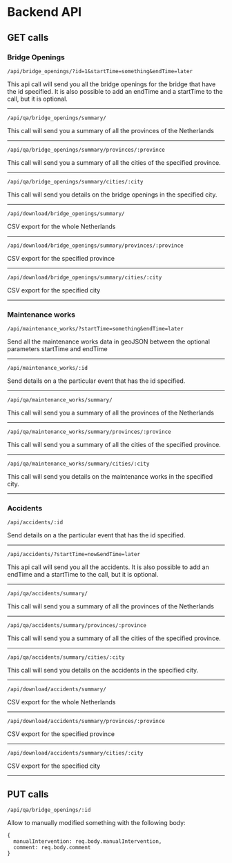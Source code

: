 # Backend API

## GET calls

### Bridge Openings

```
/api/bridge_openings/?id=1&startTime=something&endTime=later
```
This api call will send you all the bridge openings for the bridge that have the id specified. It is also possible to add an endTime and a startTime to the call, but it is optional.
___

```
/api/qa/bridge_openings/summary/
```
This call will send you a summary of all the provinces of the Netherlands
___
```
/api/qa/bridge_openings/summary/provinces/:province
```
This call will send you a summary of all the cities of the specified province.
___
```
/api/qa/bridge_openings/summary/cities/:city
```
This call will send you details on the bridge openings in the specified city.
___
```
/api/download/bridge_openings/summary/
```
CSV export for the whole Netherlands
___
```
/api/download/bridge_openings/summary/provinces/:province
```
CSV export for the specified province
___
```
/api/download/bridge_openings/summary/cities/:city
```
CSV export for the specified city
___

### Maintenance works

```
/api/maintenance_works/?startTime=something&endTime=later
```
Send all the maintenance works data in geoJSON between the optional parameters startTime and endTime
___
```
/api/maintenance_works/:id
```
Send details on a the particular event that has the id specified.
___
```
/api/qa/maintenance_works/summary/
```
This call will send you a summary of all the provinces of the Netherlands
___
```
/api/qa/maintenance_works/summary/provinces/:province
```
This call will send you a summary of all the cities of the specified province.
___
```
/api/qa/maintenance_works/summary/cities/:city
```
This call will send you details on the maintenance works in the specified city.
___

### Accidents

```
/api/accidents/:id
```
Send details on a the particular event that has the id specified.
___
```
/api/accidents/?startTime=now&endTime=later
```
This api call will send you all the accidents. It is also possible to add an endTime and a startTime to the call, but it is optional.
___
```
/api/qa/accidents/summary/
```
This call will send you a summary of all the provinces of the Netherlands
___
```
/api/qa/accidents/summary/provinces/:province
```
This call will send you a summary of all the cities of the specified province.
___
```
/api/qa/accidents/summary/cities/:city
```
This call will send you details on the accidents in the specified city.
___
```
/api/download/accidents/summary/
```
CSV export for the whole Netherlands
___
```
/api/download/accidents/summary/provinces/:province
```
CSV export for the specified province
___
```
/api/download/accidents/summary/cities/:city
```
CSV export for the specified city
___
## PUT calls

```
/api/qa/bridge_openings/:id
```
Allow to manually modified something with the following body:
```
{
  manualIntervention: req.body.manualIntervention,
  comment: req.body.comment
}
```